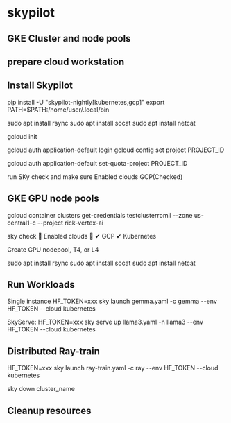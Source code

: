 # skypilot
## GKE Cluster and node pools

## prepare cloud workstation

## Install Skypilot 
pip install -U "skypilot-nightly[kubernetes,gcp]"
export PATH=$PATH:/home/user/.local/bin

sudo apt install rsync
sudo apt install socat
sudo apt install netcat

gcloud init

gcloud auth application-default login
gcloud config set project PROJECT_ID

gcloud auth application-default set-quota-project PROJECT_ID

run SKy check and make sure 
Enabled clouds GCP(Checked)

## GKE GPU node pools

gcloud container clusters get-credentials testclusterromil --zone us-central1-c --project rick-vertex-ai

sky check
🎉 Enabled clouds 🎉
  ✔ GCP
  ✔ Kubernetes

Create GPU nodepool, T4, or L4


sudo apt install rsync
sudo apt install socat
sudo apt install netcat
## Run Workloads
Single instance
HF_TOKEN=xxx sky launch gemma.yaml -c gemma --env HF_TOKEN  --cloud kubernetes

SkyServe:
HF_TOKEN=xxx sky serve up llama3.yaml -n llama3 --env HF_TOKEN --cloud kubernetes

## Distributed Ray-train
HF_TOKEN=xxx sky launch ray-train.yaml -c ray --env HF_TOKEN --cloud kubernetes

sky down cluster_name

## Cleanup resources



